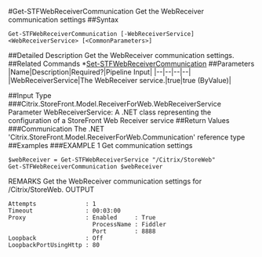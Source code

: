 #Get-STFWebReceiverCommunication
Get the WebReceiver communication settings
##Syntax
```Get-STFWebReceiverCommunication [-WebReceiverService] <WebReceiverService> [<CommonParameters>]
```
##Detailed Description
Get the WebReceiver communication settings.
##Related Commands
*[Set-STFWebReceiverCommunication](Set-STFWebReceiverCommunication)
##Parameters
|Name|Description|Required?|Pipeline Input||--|--|--|--||WebReceiverService|The WebReceiver service.|true|true (ByValue)|##Input Type
###Citrix.StoreFront.Model.ReceiverForWeb.WebReceiverService
Parameter WebReceiverService: A .NET class representing the configuration of a StoreFront Web Receiver service
##Return Values
###Communication
The .NET 'Citrix.StoreFront.Model.ReceiverForWeb.Communication' reference type
##Examples
###EXAMPLE 1 Get communication settings
```$webReceiver = Get-STFWebReceiverService "/Citrix/StoreWeb"
Get-STFWebReceiverCommunication $webReceiver
```
REMARKS
Get the WebReceiver communication settings for /Citrix/StoreWeb.
OUTPUT
```Attempts              : 1
Timeout               : 00:03:00
Proxy                 : Enabled     : True
                        ProcessName : Fiddler
                        Port        : 8888
Loopback              : Off
LoopbackPortUsingHttp : 80
```
